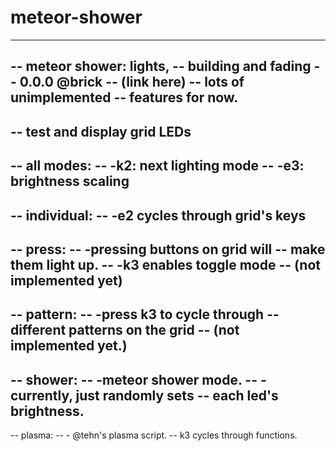 # meteor-shower
 ----------------------------------------
-- meteor shower: lights, 
--         building and fading
-- 0.0.0 @brick
-- (link here)
-- lots of unimplemented
-- features for now.
--
-- test and display grid LEDs
--
-- all modes:
-- -k2: next lighting mode
-- -e3: brightness scaling
--
-- individual: 
-- -e2 cycles through grid's keys
-- 
-- press: 
-- -pressing buttons on grid will 
-- make them light up. 
-- -k3 enables toggle mode
-- (not implemented yet)
--
-- pattern:
-- -press k3 to cycle through 
-- different patterns on the grid
-- (not implemented yet.)
--
-- shower:
-- -meteor shower mode. 
-- -currently, just randomly sets 
-- each led's brightness. 
--
-- plasma:
-- - @tehn's plasma script. 
-- k3 cycles through functions.
